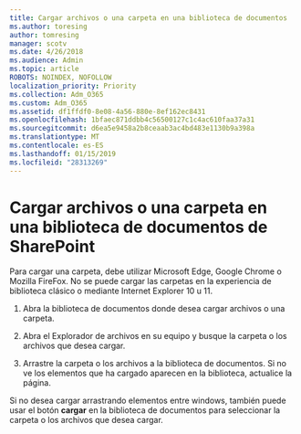 ```yaml
---
title: Cargar archivos o una carpeta en una biblioteca de documentos
ms.author: toresing
author: tomresing
manager: scotv
ms.date: 4/26/2018
ms.audience: Admin
ms.topic: article
ROBOTS: NOINDEX, NOFOLLOW
localization_priority: Priority
ms.collection: Adm_O365
ms.custom: Adm_O365
ms.assetid: df1ffdf0-8e08-4a56-880e-8ef162ec8431
ms.openlocfilehash: 1bfaec871ddbb4c56500127c1c4ac610faa37a31
ms.sourcegitcommit: d6ea5e9458a2b8ceaab3ac4bd483e1130b9a398a
ms.translationtype: MT
ms.contentlocale: es-ES
ms.lasthandoff: 01/15/2019
ms.locfileid: "28313269"
---
```

# <a name="upload-a-folder-or-files-to-a-sharepoint-document-library"></a>Cargar archivos o una carpeta en una biblioteca de documentos de SharePoint

Para cargar una carpeta, debe utilizar Microsoft Edge, Google Chrome o Mozilla FireFox. No se puede cargar las carpetas en la experiencia de biblioteca clásico o mediante Internet Explorer 10 u 11.
  
1. Abra la biblioteca de documentos donde desea cargar archivos o una carpeta.
    
2. Abra el Explorador de archivos en su equipo y busque la carpeta o los archivos que desea cargar.
    
3. Arrastre la carpeta o los archivos a la biblioteca de documentos. Si no ve los elementos que ha cargado aparecen en la biblioteca, actualice la página. 
    
Si no desea cargar arrastrando elementos entre windows, también puede usar el botón **cargar** en la biblioteca de documentos para seleccionar la carpeta o los archivos que desea cargar. 
  

